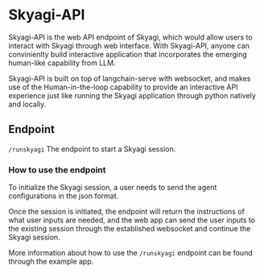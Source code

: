 # Skyagi-API
Skyagi-API is the web API endpoint of Skyagi, which would allow users to interact with Skyagi through web interface. With Skyagi-API, anyone can convinienlty build interactive application that incorporates the emerging human-like capability from LLM.

Skyagi-API is built on top of langchain-serve with websocket, and makes use of the Human-in-the-loop capability to provide an interactive API experience just like running the Skyagi application through python natively and locally. 

## Endpoint
`/runskyagi`
The endpoint to start a Skyagi session. 
### How to use the endpoint
To initialize the Skyagi session, a user needs to send the agent configurations in the json format.

Once the session is initiated, the endpoint will return the instructions of what user inputs are needed, and the web app can send the user inputs to the existing session through the established websocket and continue the Skyagi session.

More information about how to use the `/runskyagi` endpoint can be found through the example app.